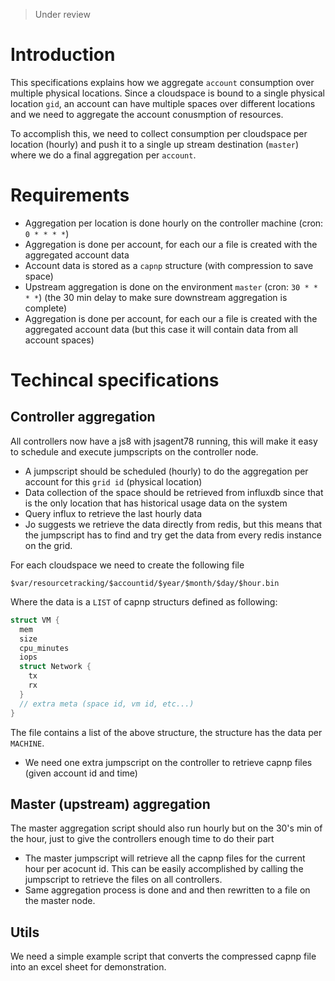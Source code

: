 > Under review

# Introduction
This specifications explains how we aggregate `account` consumption over multiple physical locations.
Since a cloudspace is bound to a single physical location `gid`, an account can have multiple spaces over different locations and we 
need to aggregate the account conusmption of resources.

To accomplish this, we need to collect consumption per cloudspace per location (hourly) and push it to a single up stream destination 
(`master`) where we do a final aggregation per `account`.

# Requirements
- Aggregation per location is done hourly on the controller machine (cron: `0 * * * *`)
- Aggregation is done per account, for each our a file is created with the aggregated account data
- Account data is stored as a `capnp` structure (with compression to save space)
- Upstream aggregation is done on the environment `master` (cron: `30 * * * *`) (the 30 min delay to make sure downstream aggregation is complete)
- Aggregation is done per account, for each our a file is created with the aggregated account data (but this case it will contain data from all account spaces)

# Techincal specifications
## Controller aggregation
All controllers now have a js8 with jsagent78 running, this will make it easy to schedule and execute jumpscripts on the controller node.
- A jumpscript should be scheduled (hourly) to do the aggregation per account for this `grid id` (physical location)
- Data collection of the space should be retrieved from influxdb since that is the only location that has historical usage data on the system
 - Query influx to retrieve the last hourly data
 - Jo suggests we retrieve the data directly from redis, but this means that the jumpscript has to find and try get the data from every redis instance on the grid. 

For each cloudspace we need to create the following file
```
$var/resourcetracking/$accountid/$year/$month/$day/$hour.bin
```
Where the data is a `LIST` of capnp structurs defined as following:

```go
struct VM {
  mem
  size
  cpu_minutes
  iops 
  struct Network {
    tx 
    rx
  }
  // extra meta (space id, vm id, etc...)
}
```

The file contains a list of the above structure, the structure has the data per `MACHINE`.

- We need one extra jumpscript on the controller to retrieve capnp files (given account id and time) 

## Master (upstream) aggregation 
The master aggregation script should also run hourly but on the 30's min of the hour, just to give the controllers enough time to do their part

- The master jumpscript will retrieve all the capnp files for the current hour per acocunt id. This can be easily accomplished by calling the jumpscript
to retrieve the files on all controllers.
- Same aggregation process is done and and then rewritten to a file on the master node.

## Utils
We need a simple example script that converts the compressed capnp file into an excel sheet for demonstration.
